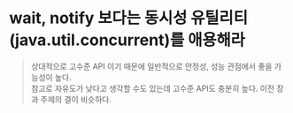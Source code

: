 # wait, notify 보다는 동시성 유틸리티 (java.util.concurrent)를 애용해라
>  상대적으로 고수준 API 이기 때문에 일반적으로 안정성, 성능 관점에서 좋을 가능성이 높다. <br>
>  참고로 자유도가 낮다고 생각할 수도 있는데 고수준 API도 충분히 높다. 
>  이전 장과 주제의 결이 비슷하다.